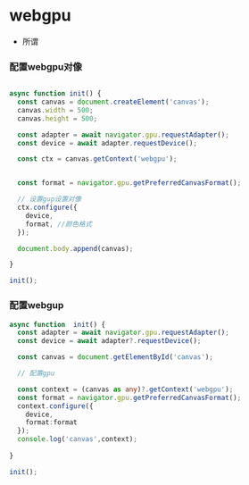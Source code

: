 
# webgpu
- 所谓

###  配置webgpu对像
```js

async function init() {
  const canvas = document.createElement('canvas');
  canvas.width = 500;
  canvas.height = 500;

  const adapter = await navigator.gpu.requestAdapter();
  const device = await adapter.requestDevice();

  const ctx = canvas.getContext('webgpu');


  const format = navigator.gpu.getPreferredCanvasFormat();

  // 设置gup设置对像
  ctx.configure({
    device,
    format, //颜色格式
  });

  document.body.append(canvas);

}

init();
```
### 配置webgup
```ts
async function  init() {
  const adapter = await navigator.gpu.requestAdapter();
  const device = await adapter?.requestDevice();

  const canvas = document.getElementById('canvas');

  // 配置gpu

  const context = (canvas as any)?.getContext('webgpu');
  const format = navigator.gpu.getPreferredCanvasFormat();
  context.configure({
    device,
    format:format
  });
  console.log('canvas',context);
  
}

init();
```


<!-- https://www.bilibili.com/video/BV11M41137UH?p=12&vd_source=10257e657caa8b54111087a9329462e8 -->